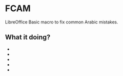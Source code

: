 FCAM
====

LibreOffice Basic macro to fix common Arabic mistakes.

What it doing?
- 
- 
- 
- 
- 
- 
